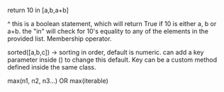 return 10 in [a,b,a+b]

^ this is a boolean statement, which will return True if 10 is either a, b or a+b. the "in" will check for 10's equality to any of the elements in the provided list. Membership operator.

sorted([a,b,c]) -> sorting in order, default is numeric. can add a key parameter inside () to change this default. Key can be a custom method defined inside the same class.

max(n1, n2, n3...) OR max(iterable)
